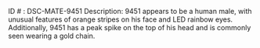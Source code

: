 ID # : DSC-MATE-9451
Description: 9451 appears to be a human male, with unusual features of orange stripes on his face and LED rainbow eyes. Additionally, 9451 has a peak spike on the top of his head and is commonly seen wearing a gold chain. 